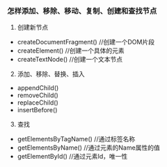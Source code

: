 ### 怎样添加、移除、移动、复制、创建和查找节点
1. 创建新节点
  - createDocumentFragment()    //创建一个DOM片段
  - createElement()   //创建一个具体的元素
  - createTextNode()   //创建一个文本节点

2. 添加、移除、替换、插入
  - appendChild()
  - removeChild()
  - replaceChild()
  - insertBefore()

3. 查找
  - getElementsByTagName()    //通过标签名称
  - getElementsByName()    //通过元素的Name属性的值
  - getElementById()    //通过元素Id，唯一性